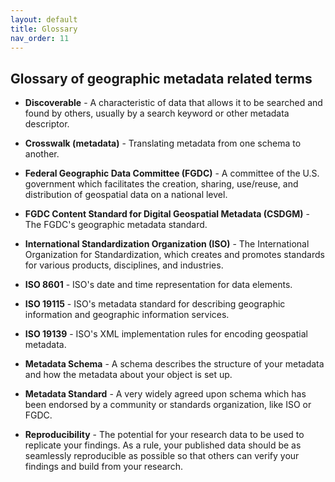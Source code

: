 ```yaml
---
layout: default
title: Glossary
nav_order: 11
---
```


## Glossary of geographic metadata related terms

- **Discoverable** - A characteristic of data that allows it to be searched and found by others, usually by a search keyword or other metadata descriptor.

- **Crosswalk (metadata)** - Translating metadata from one schema to another.

- **Federal Geographic Data Committee (FGDC)** - A committee of the U.S. government which facilitates the creation, sharing, use/reuse, and distribution of geospatial data on a national level.

- **FGDC Content Standard for Digital Geospatial Metadata (CSDGM)** - The FGDC's geographic metadata standard.

- **International Standardization Organization (ISO)** - The International Organization for Standardization, which creates and promotes standards for various products, disciplines, and industries.

- **ISO 8601** - ISO's date and time representation for data elements.

- **ISO 19115** - ISO's metadata standard for describing geographic information and geographic information services.

- **ISO 19139** - ISO's XML implementation rules for encoding geospatial metadata.

* **Metadata Schema** - A schema describes the structure of your metadata and how the metadata about your object is set up.

* **Metadata Standard** - A very widely agreed upon schema which has been endorsed by a community or standards organization, like ISO or FGDC.

* **Reproducibility** - The potential for your research data to be used to replicate your findings. As a rule, your published data should be as seamlessly reproducible as possible so that others can verify your findings and build from your research.
